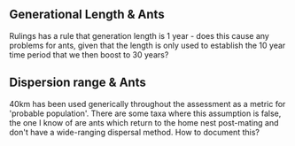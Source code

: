 ## Generational Length & Ants

Rulings has a rule that generation length is 1 year - does this cause any problems for ants, given that the length is only used to establish the 10 year time period that we then boost to 30 years?

## Dispersion range & Ants

40km has been used generically throughout the assessment as a metric for 'probable population'. There are some taxa where this assumption is false, the one I know of are ants which return to the home nest post-mating and don't have a wide-ranging dispersal method. How to document this?